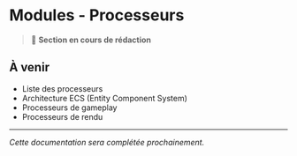 # Modules - Processeurs

> 🚧 **Section en cours de rédaction**

## À venir

- Liste des processeurs
- Architecture ECS (Entity Component System)
- Processeurs de gameplay
- Processeurs de rendu

---

*Cette documentation sera complétée prochainement.*